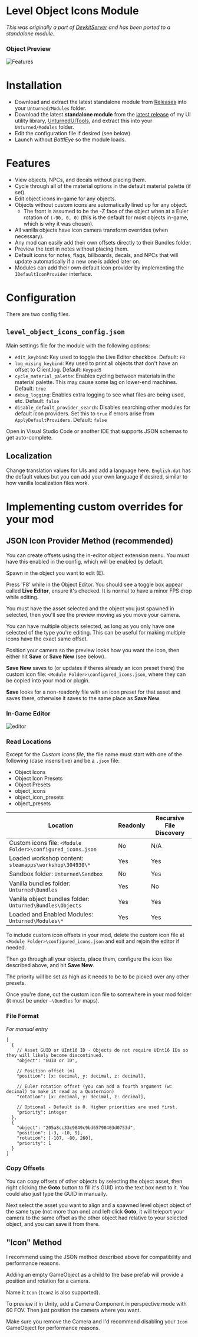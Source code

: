 # Level Object Icons Module

*This was originally a part of [DevkitServer](https://github.com/DanielWillett/DevkitServer) and has been ported to a standalone module.*

### Object Preview
![Features](https://github.com/DanielWillett/LevelObjectIcons/assets/12886600/682d16b8-ece3-41ab-ad15-584911cf39ea)

# Installation
* Download and extract the latest standalone module from [Releases](https://github.com/DanielWillett/LevelObjectIcons/releases/) into your `Unturned/Modules` folder.
* Download the latest **standalone module** from the [latest release](https://github.com/DanielWillett/UnturnedUITools/releases/) of my UI utility library, [UnturnedUITools](https://github.com/DanielWillett/UnturnedUITools), and extract this into your `Unturned/Modules` folder.
* Edit the configuration file if desired (see below).
* Launch without *BattlEye* so the module loads.

# Features
* View objects, NPCs, and decals without placing them.
* Cycle through all of the material options in the default material palette (if set).
* Edit object icons in-game for any objects.
* Objects without custom icons are automatically lined up for any object.
  * The front is assumed to be the -Z face of the object when at a Euler rotation of `(-90, 0, 0)` (this is the default for most objects in-game, which is why it was chosen).<br>
* All vanilla objects have icon camera transform overrides (when necessary).
* Any mod can easily add their own offsets directly to their Bundles folder.
* Preview the text in notes without placing them.
* Default icons for notes, flags, billboards, decals, and NPCs that will update automatically if a new one is added later on.
* Modules can add their own default icon provider by implementing the `IDefaultIconProvider` interface.

# Configuration
There are two config files.
## `level_object_icons_config.json`
Main settings file for the module with the following options:
* `edit_keybind`: Key used to toggle the Live Editor checkbox. Default: `F8`
* `log_mising_keybind`: Key used to print all objects that don't have an offset to Client.log. Default: `Keypad5`
* `cycle_material_palette`: Enables cycling between materials in the material palette. This may cause some lag on lower-end machines. Default: `true`
* `debug_logging`: Enables extra logging to see what files are being used, etc. Default: `false`
* `disable_default_provider_search`: Disables searching other modules for default icon providers. Set this to `true` if errors arise from `ApplyDefaultProviders`. Default: `false`

Open in Visual Studio Code or another IDE that supports JSON schemas to get auto-complete.

## Localization
Change translation values for UIs and add a language here. `English.dat` has the default values but you can add your own language if desired, similar to how vanilla localization files work.

# Implementing custom overrides for your mod

## JSON Icon Provider Method (recommended)
You can create offsets using the in-editor object extension menu. You must have this enabled in the config, which will be enabled by default.

Spawn in the object you want to edit (E).

Press 'F8' while in the Object Editor. You should see a toggle box appear called **Live Editor**, ensure it's checked.
It is normal to have a minor FPS drop while editing.

You must have the asset selected and the object you just spawned in selected, then you'll see the preview moving as you move your camera.

You can have multiple objects selected, as long as you only have one selected of the type you're editing. This can be useful for making multiple icons have the exact same offset.

Position your camera so the preview looks how you want the icon, then either hit **Save** or **Save New** (see below).

**Save New** saves to (or updates if theres already an icon preset there) the custom icon file: `<Module Folder>\configured_icons.json`, where they can be copied into your mod or plugin.

**Save** looks for a non-readonly file with an icon preset for that asset and saves there, otherwise it saves to the same place as **Save New**.

### In-Game Editor
![editor](https://github.com/DanielWillett/LevelObjectIcons/assets/12886600/8584b2bd-3390-40b7-ad54-844708a48eee)


### Read Locations

Except for the *Custom icons file*, the file name must start with one of the following (case insensitive) and be a `.json` file:

* Object Icons
* Object Icon Presets
* Object Presets
* object_icons
* object_icon_presets
* object_presets

|Location|Readonly|Recursive File Discovery|
|---|---|---|
|Custom icons file: `<Module Folder>\configured_icons.json`|No|N/A|
|Loaded workshop content: `steamapps\workshop\304930\*`|Yes|Yes|
|Sandbox folder: `Unturned\Sandbox`|No|Yes|
|Vanilla bundles folder: `Unturned\Bundles`|Yes|No|
|Vanilla object bundles folder: `Unturned\Bundles\Objects`|Yes|Yes|
|Loaded and Enabled Modules: `Unturned\Modules\*`|Yes|Yes|

To include custom icon offsets in your mod, delete the custom icon file at `<Module Folder>\configured_icons.json` and exit and rejoin the editor if needed.

Then go through all your objects, place them, configure the icon like described above, and hit **Save New**.

The priority will be set as high as it needs to be to be picked over any other presets.

Once you're done, cut the custom icon file to somewhere in your mod folder (it must be under `~\Bundles` for maps).

### File Format 
*For manual entry*
```jsonc
[
  {
    // Asset GUID or UInt16 ID - Objects do not require UInt16 IDs so they will likely become discontinued.
    "object": "GUID or ID",

    // Position offset (m)
    "position": [x: decimal, y: decimal, z: decimal],

    // Euler rotation offset (you can add a fourth argument (w: decimal) to make it read as a Quaternion)
    "rotation": [x: decimal, y: decimal, z: decimal],

    // Optional - Default is 0. Higher priorities are used first.
    "priority": integer
  },
  {
    "object": "205a8cc33c9849c9bd65790403d0753d",
    "position": [-3, -10, 9],
    "rotation": [-107, -80, 260],
    "priority": 1
  }
]
```

### Copy Offsets
You can copy offsets of other objects by selecting the object asset, then right clicking the **Goto** button to fill it's GUID into the text box next to it. You could also just type the GUID in manually.

Next select the asset you want to align and a spawned level object object of the same type (not more than one) and left click **Goto**, it will teleport your camera to the same offset as the other object had relative to your selected object, and you can save it from there.


## "Icon" Method
I recommend using the JSON method described above for compatibility and performance reasons.

Adding an empty GameObject as a child to the base prefab will provide a position and rotation for a camera.

Name it `Icon` (`Icon2` is also supported).

To preview it in Unity, add a Camera Component in perspective mode with 60 FOV. Then just position the camera where you want.

Make sure you remove the Camera and I'd recommend disabling your `Icon` GameObject for performance reasons.
